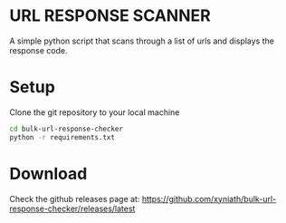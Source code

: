 # URL RESPONSE SCANNER
A simple python script that scans through a list of urls and displays the response code.

# Setup
Clone the git repository to your local machine

```bash
cd bulk-url-response-checker
python -r requirements.txt
```

# Download
Check the github releases page at: https://github.com/xyniath/bulk-url-response-checker/releases/latest